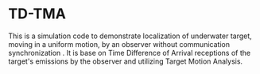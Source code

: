 # TD-TMA
This is a simulation code to demonstrate localization of underwater target, moving in a uniform motion, by an observer without communication synchronization . It is base on  Time Difference of Arrival receptions of the target's emissions by the observer and utilizing Target Motion Analysis. 
